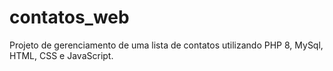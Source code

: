 # contatos_web
Projeto de gerenciamento de uma lista de contatos utilizando PHP 8, MySql, HTML, CSS e JavaScript.
